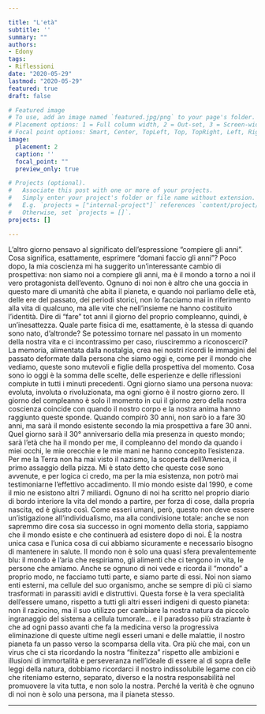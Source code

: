 ```yaml
---

title: "L'età"
subtitle: ''
summary: ""
authors:
- Edony
tags:
- Riflessioni
date: "2020-05-29"
lastmod: "2020-05-29"
featured: true
draft: false

# Featured image
# To use, add an image named `featured.jpg/png` to your page's folder.
# Placement options: 1 = Full column width, 2 = Out-set, 3 = Screen-width
# Focal point options: Smart, Center, TopLeft, Top, TopRight, Left, Right, BottomLeft, Bottom, BottomRight
image:
  placement: 2
  caption: ''
  focal_point: ""
  preview_only: true

# Projects (optional).
#   Associate this post with one or more of your projects.
#   Simply enter your project's folder or file name without extension.
#   E.g. `projects = ["internal-project"]` references `content/project/deep-learning/index.md`.
#   Otherwise, set `projects = []`.
projects: []

---
```


L’altro giorno pensavo al significato dell’espressione “compiere gli anni”. Cosa significa, esattamente,
esprimere “domani faccio gli anni”?
Poco dopo, la mia coscienza mi ha suggerito un’interessante cambio di prospettiva: non siamo noi a compiere
gli anni, ma è il mondo a torno a noi il vero protagonista dell’evento. Ognuno di noi non è altro che una goccia
in questo mare di umanità che abita il pianeta, e quando noi parliamo delle età, delle ere del passato, dei
periodi storici, non lo facciamo mai in riferimento alla vita di qualcuno, ma alle vite che nell’insieme ne hanno
costituito l’identità.
Dire di “fare” tot anni il giorno del proprio compleanno, quindi, è un’inesattezza. Quale parte fisica di me,
esattamente, è la stessa di quando sono nato, d’altronde? Se potessimo tornare nel passato in un momento
della nostra vita e ci incontrassimo per caso, riusciremmo a riconoscerci? La memoria, alimentata dalla
nostalgia, crea nei nostri ricordi le immagini del passato deformate dalla persona che siamo oggi e, come per
il mondo che vediamo, queste sono mutevoli e figlie della prospettiva del momento. Cosa sono io oggi è la
somma delle scelte, delle esperienze e delle riflessioni compiute in tutti i minuti precedenti. Ogni giorno
siamo una persona nuova: evoluta, involuta o rivoluzionata, ma ogni giorno è il nostro giorno zero. Il giorno
del compleanno è solo il momento in cui il giorno zero della nostra coscienza coincide con quando il nostro
corpo e la nostra anima hanno raggiunto queste sponde.
Quando compirò 30 anni, non sarò io a fare 30 anni, ma sarà il mondo esistente secondo la mia prospettiva
a fare 30 anni. Quel giorno sarà il 30° anniversario della mia presenza in questo mondo; sarà l’età che ha il
mondo per me, il compleanno del mondo da quando i miei occhi, le mie orecchie e le mie mani ne hanno
concepito l’esistenza.
Per me la Terra non ha mai visto il nazismo, la scoperta dell’America, il primo assaggio della pizza. Mi è stato
detto che queste cose sono avvenute, e per logica ci credo, ma per la mia esistenza, non potrò mai
testimoniarne l’effettivo accadimento. Il mio mondo esiste dal 1990, e come il mio ne esistono altri 7 miliardi.
Ognuno di noi ha scritto nel proprio diario di bordo interiore la vita del mondo a partire, per forza di cose,
dalla propria nascita, ed è giusto così. Come esseri umani, però, questo non deve essere un’istigazione
all’individualismo, ma alla condivisione totale: anche se non sapremmo dire cosa sia successo in ogni
momento della storia, sappiamo che il mondo esiste e che continuerà ad esistere dopo di noi.
È la nostra unica casa e l’unica cosa di cui abbiamo sicuramente e necessario bisogno di mantenere in salute.
Il mondo non è solo una quasi sfera prevalentemente blu: il mondo è l’aria che respiriamo, gli alimenti che ci
tengono in vita, le persone che amiamo. Anche se ognuno di noi vede e ricorda il “mondo” a proprio modo,
ne facciamo tutti parte, e siamo parte di essi. Noi non siamo enti esterni, ma cellule del suo organismo, anche
se sempre di più ci siamo trasformati in parassiti avidi e distruttivi. Questa forse è la vera specialità dell’essere
umano, rispetto a tutti gli altri esseri indigeni di questo pianeta: non il raziocino, ma il suo utilizzo per
cambiare la nostra natura da piccolo ingranaggio del sistema a cellula tumorale... e il paradosso più straziante
è che ad ogni passo avanti che fa la medicina verso la progressiva eliminazione di queste ultime negli esseri
umani e delle malattie, il nostro pianeta fa un passo verso la scomparsa della vita.
Ora più che mai, con un virus che ci sta ricordando la nostra “finitezza” rispetto alle ambizioni e illusioni di
immortalità e perseveranza nell’ideale di essere al di sopra delle leggi della natura, dobbiamo ricordarci il
nostro indissolubile legame con ciò che riteniamo esterno, separato, diverso e la nostra responsabilità nel
promuovere la vita tutta, e non solo la nostra.
Perché la verità è che ognuno di noi non è solo una persona, ma il pianeta stesso.

---
